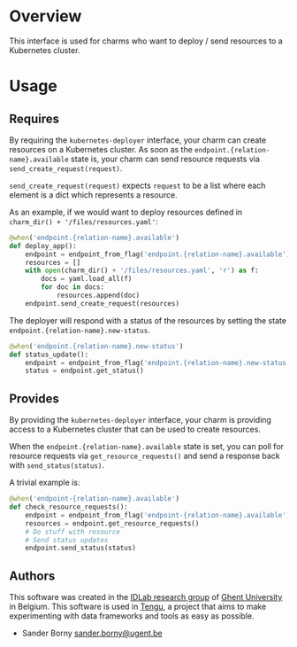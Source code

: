 
# Overview
This interface is used for charms who want to deploy / send resources to a Kubernetes cluster.

# Usage
## Requires
By requiring the `kubernetes-deployer` interface, your charm can create resources on a Kubernetes cluster.  As soon as the `endpoint.{relation-name}.available` state is, your charm can send resource requests via `send_create_request(request)`.

`send_create_request(request)` expects `request` to be a list where each element is a dict which represents a resource.

As an example, if we would want to deploy resources defined in `charm_dir() + '/files/resources.yaml'`:
```python
@when('endpoint.{relation-name}.available')
def deploy_app():
    endpoint = endpoint_from_flag('endpoint.{relation-name}.available')
    resources = []
    with open(charm_dir() + '/files/resources.yaml', 'r') as f:
        docs = yaml.load_all(f)
        for doc in docs:
            resources.append(doc)
    endpoint.send_create_request(resources)
```

The deployer will respond with a status of the resources by setting the state `endpoint.{relation-name}.new-status`.
```python
@when('endpoint.{relation-name}.new-status')
def status_update():
    endpoint = endpoint_from_flag('endpoint.{relation-name}.new-status')
    status = endpoint.get_status()
```

## Provides
By providing  the `kubernetes-deployer` interface, your charm is providing access to a Kubernetes cluster that can be used to create resources.

When the  `endpoint.{relation-name}.available` state is set, you can poll for resource requests via `get_resource_requests()` and send a response back with `send_status(status)`.

A trivial example is:
```python
@when('endpoint-{relation-name}.available')
def check_resource_requests():
    endpoint = endpoint_from_flag('endpoint-{relation-name}.available')
    resources = endpoint.get_resource_requests()
    # Do stuff with resource
    # Send status updates
    endpoint.send_status(status)
```

## Authors

This software was created in the [IDLab research group](https://www.ugent.be/ea/idlab) of [Ghent University](https://www.ugent.be) in Belgium. This software is used in [Tengu](https://tengu.io), a project that aims to make experimenting with data frameworks and tools as easy as possible.

 - Sander Borny <sander.borny@ugent.be>
